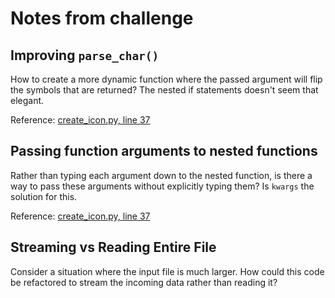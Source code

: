 # Notes from challenge

## Improving ```parse_char()```

How to create a more dynamic function where the passed argument will flip the symbols that are returned?  The nested if statements doesn't seem that elegant.

Reference: [create_icon.py, line 37](https://github.com/tnakatani/python2_ccac/blob/master/wk_1/create_icon.py#L37)

## Passing function arguments to nested functions

Rather than typing each argument down to the nested function, is there a way to pass these arguments without explicitly typing them?  Is ```kwargs``` the solution for this.

Reference: [create_icon.py, line 37](https://github.com/tnakatani/python2_ccac/blob/master/wk_1/create_icon.py#L37)

## Streaming vs Reading Entire File

Consider a situation where the input file is much larger.  How could this code be refactored to stream the incoming data rather than reading it?
